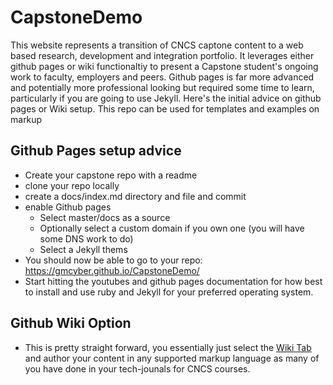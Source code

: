 # CapstoneDemo
This website represents a transition of CNCS captone content to a web based research, development and integration portfolio.  It leverages either github pages or wiki functionaltiy to present a Capstone student's ongoing work to faculty, employers and peers.  Github pages is far more advanced and potentially more professional looking but required some time to learn, particularly if you are going to use Jekyll.  Here's the initial advice on github pages or Wiki setup.  This repo can be used for templates and examples on markup

## Github Pages setup advice
* Create your capstone repo with a readme
* clone your repo locally
* create a docs/index.md directory and file and commit
* enable Github pages
  * Select master/docs as a source
  * Optionally select a custom domain if you own one (you will have some DNS work to do)
  * Select a Jekyll thems
* You should now be able to go to your repo:  https://gmcyber.github.io/CapstoneDemo/
* Start hitting the youtubes and github pages documentation for how best to install and use ruby and Jekyll for your preferred operating system.

## Github Wiki Option
* This is pretty straight forward, you essentially just select the [Wiki Tab](https://github.com/gmcyber/CapstoneDemo/wiki) and author your content in any supported markup language as many of you have done in your tech-jounals for CNCS courses.
